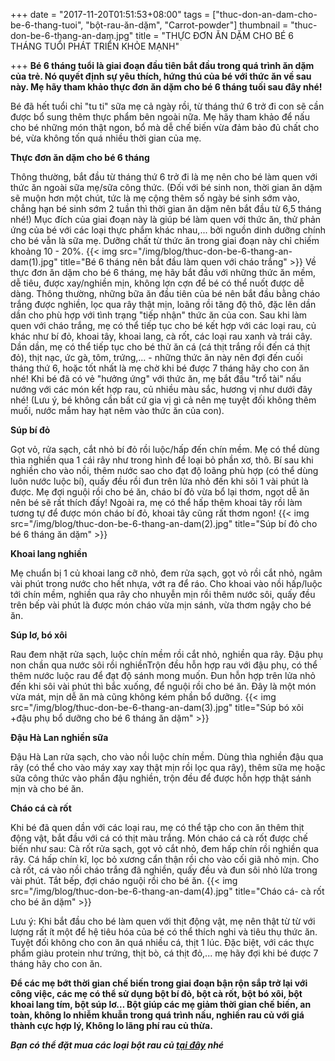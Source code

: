 +++
date = "2017-11-20T01:51:53+08:00"
tags = ["thuc-don-an-dam-cho-be-6-thang-tuoi", "bột-rau-ăn-dặm", "Carrot-powder"]
thumbnail = "thuc-don-be-6-thang-an-dam.jpg"
title = "THỰC ĐƠN ĂN DẶM CHO BÉ 6 THÁNG TUỔI PHÁT TRIỂN KHỎE MẠNH"

+++
**Bé 6 tháng tuổi là giai đoạn đầu tiên bắt đầu trong quá trình ăn dặm của trẻ. Nó quyết định sự yêu thích, hứng thú của bé với thức ăn về sau này. Mẹ hãy tham khảo thực đơn ăn dặm cho bé 6 tháng tuối sau đây nhé!**

Bé đã hết tuổi chỉ "tu ti" sữa mẹ cả ngày rồi, từ tháng thứ 6 trở đi con sẽ cần được bổ sung thêm thực phẩm bên ngoài nữa. Mẹ hãy tham khảo để nấu cho bé những món thật ngon, bổ mà dễ chế biến vừa đảm bảo đủ chất cho bé, vừa không tốn quá nhiều thời gian của mẹ.

**Thực đơn ăn dặm cho bé 6 tháng**

Thông thường, bắt đầu từ tháng thứ 6 trở đi là mẹ nên cho bé làm quen với thức ăn ngoài sữa mẹ/sữa công thức. (Đối với bé sinh non, thời gian ăn dặm sẽ muộn hơn một chút, tức là mẹ cộng thêm số ngày bé sinh sớm vào, chẳng hạn bé sinh sớm 2 tuần thì thời gian ăn dặm nên bắt đầu từ 6,5 tháng nhé!) Mục đích của giai đoạn này là giúp bé làm quen với thức ăn, thử phản ứng của bé với các loại thực phẩm khác nhau,... bởi nguồn dinh dưỡng chính cho bé vẫn là sữa mẹ. Dưỡng chất từ thức ăn trong giai đoạn này chỉ chiếm khoảng 10 - 20%.
{{< img src="/img/blog/thuc-don-be-6-thang-an-dam(1).jpg" title="Bé 6 tháng nên bắt đầu làm quen với cháo trắng" >}}
Về thực đơn ăn dặm cho bé 6 tháng, mẹ hãy bắt đầu với những thức ăn mềm, dễ tiêu, được xay/nghiền mịn, không lợn cợn để bé có thể nuốt được dễ dàng. Thông thường, những bữa ăn đầu tiên của bé nên bắt đầu bằng cháo trắng được nghiền, lọc qua rây thật mịn, loãng rồi tăng độ thô, đặc lên dần dần cho phù hợp với tình trạng "tiếp nhận" thức ăn của con. Sau khi làm quen với cháo trắng, mẹ có thể tiếp tục cho bé kết hợp với các loại rau, củ khác như bí đỏ, khoai tây, khoai lang, cà rốt, các loại rau xanh và trái cây. Dần dần, mẹ có thể tiếp tục cho bé thử ăn cá (cá thịt trắng rồi đến cá thịt đỏ), thịt nạc, ức gà, tôm, trứng,... - những thức ăn này nên đợi đến cuối tháng thứ 6, hoặc tốt nhất là mẹ chờ khi bé được 7 tháng hãy cho con ăn nhé!
Khi bé đã có vẻ "hưởng ứng" với thức ăn, mẹ bắt đầu "trổ tài" nấu nướng với các món kết hợp rau, củ nhiều màu sắc, hương vị như dưới đây nhé! (Lưu ý, bé không cần bất cứ gia vị gì cả nên mẹ tuyệt đối không thêm muối, nước mắm hay hạt nêm vào thức ăn của con).

**Súp bí đỏ**

Gọt vỏ, rửa sạch, cắt nhỏ bí đỏ rồi luộc/hấp đến chín mềm. Mẹ có thể dùng thìa nghiền qua 1 cái rây như trong hình để loại bỏ phần xơ, thô. Bí sau khi nghiền cho vào nồi, thêm nước sao cho đạt độ loãng phù hợp (có thể dùng luôn nước luộc bí), quấy đều rồi đun trên lửa nhỏ đến khi sôi 1 vài phút là được. Mẹ đợi nguội rồi cho bé ăn, cháo bí đỏ vừa bổ lại thơm, ngọt dễ ăn nên bé sẽ rất thích đấy!
Ngoài ra, mẹ có thể hấp thêm khoai tây rồi làm tương tự để được món cháo bí đỏ, khoai tây cũng rất thơm ngon!
{{< img src="/img/blog/thuc-don-be-6-thang-an-dam(2).jpg" title="Súp bí đỏ cho bé 6 tháng ăn dặm" >}}

**Khoai lang nghiền**

Mẹ chuẩn bị 1 củ khoai lang cỡ nhỏ, đem rửa sạch, gọt vỏ rồi cắt nhỏ, ngâm vài phút trong nước cho hết nhựa, vớt ra để ráo. Cho khoai vào nồi hấp/luộc tới chín mềm, nghiền qua rây cho nhuyễn mịn rồi thêm nước sôi, quấy đều trên bếp vài phút là được món cháo vừa mịn sánh, vừa thơm ngậy cho bé ăn.

**Súp lơ, bó xôi**

Rau đem nhặt rửa sạch, luộc chín mềm rồi cắt nhỏ, nghiền qua rây. Đậu phụ non chần qua nước sôi rồi nghiềnTrộn đều hỗn hợp rau với đậu phụ, có thể thêm nước luộc rau để đạt độ sánh mong muốn. Đun hỗn hợp trên lửa nhỏ đến khi sôi vài phút thì bắc xuống, để nguội rồi cho bé ăn. Đây là một món vừa mát, mịn dễ ăn mà cũng không kém phần bổ dưỡng.
{{< img src="/img/blog/thuc-don-be-6-thang-an-dam(3).jpg" title="Súp bó xôi +đậu phụ bổ dưỡng cho bé 6 tháng ăn dặm" >}}

**Đậu Hà Lan nghiền sữa**

Đậu Hà Lan rửa sạch, cho vào nồi luộc chín mềm. Dùng thìa nghiền đậu qua rây (có thể cho vào máy xay xay thật mịn rồi lọc qua rây), thêm sữa mẹ hoặc sữa công thức vào phần đậu nghiền, trộn đều để được hỗn hợp thật sánh mịn và cho bé ăn.

**Cháo cá cà rốt**

Khi bé đã quen dần với các loại rau, mẹ có thể tập cho con ăn thêm thịt động vật, bắt đầu với cá có thịt màu trắng. Món cháo cá cà rốt được chế biến như sau:
Cà rốt rửa sạch, gọt vỏ cắt nhỏ, đem hấp chín rồi nghiền qua rây. Cá hấp chín kĩ, lọc bỏ xương cẩn thận rồi cho vào cối giã nhỏ mịn. Cho cà rốt, cá vào nồi cháo trắng đã nghiền, quấy đều và đun sôi nhỏ lửa trong vài phút. Tắt bếp, đợi cháo nguội rồi cho bé ăn.
{{< img src="/img/blog/thuc-don-be-6-thang-an-dam(4).jpg" title="Cháo cá- cà rốt cho bé ăn dặm" >}}

Lưu ý: Khi bắt đầu cho bé làm quen với thịt động vật, mẹ nên thật từ từ với lượng rất ít một để hệ tiêu hóa của bé có thể thích nghi và tiêu thụ thức ăn. Tuyệt đối không cho con ăn quá nhiều cá, thịt 1 lúc. Đặc biệt, với các thực phẩm giàu protein như trứng, thịt bò, cá thịt đỏ,... mẹ hãy đợi khi bé được 7 tháng hãy cho con ăn.

**Để các mẹ bớt thời gian chế biến trong giai đoạn bận rộn sắp trở lại với công việc, các mẹ có thể sử dụng bột bí đỏ, bột cà rốt, bột bó xôi, bột khoai lang tím, bột súp lơ… Bột giúp các mẹ giảm thời gian chế biến, an toàn, không lo nhiễm khuẫn trong quá trình nấu, nghiền rau củ với giá thành cực hợp lý, Không lo lãng phí rau củ thừa.**

**_Bạn có thể đặt mua các loại bột rau củ [tại đây](/san-pham) nhé_**

